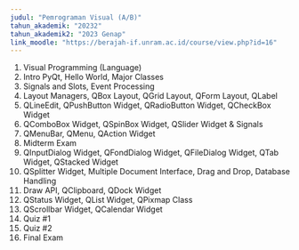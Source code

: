 ```yaml
---
judul: "Pemrograman Visual (A/B)"
tahun_akademik: "20232"
tahun_akademik2: "2023 Genap"
link_moodle: "https://berajah-if.unram.ac.id/course/view.php?id=16"
---
```


1. Visual Programming (Language)
2. Intro PyQt, Hello World, Major Classes
3. Signals and Slots, Event Processing
4. Layout Managers, QBox Layout, QGrid Layout, QForm Layout, QLabel
5. QLineEdit, QPushButton Widget, QRadioButton Widget, QCheckBox Widget
6. QComboBox Widget, QSpinBox Widget, QSlider Widget & Signals
7. QMenuBar, QMenu, QAction Widget
8. Midterm Exam
9. QInputDialog Widget, QFondDialog Widget, QFileDialog Widget, QTab Widget, QStacked Widget
10. QSplitter Widget, Multiple Document Interface, Drag and Drop, Database Handling
11. Draw API, QClipboard, QDock Widget
12. QStatus Widget, QList Widget, QPixmap Class
13. QScrollbar Widget, QCalendar Widget
14. Quiz #1
15. Quiz #2
16. Final Exam